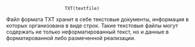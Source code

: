                           TXT(textfile)
Файл формата TXT хранит в себе текстовые документы, информация в которых организована в виде строк. 
Такие текстовые файлы могут содержать не только неформатированный текст, 
но и данные в форматированной либо размеченной реализации.
